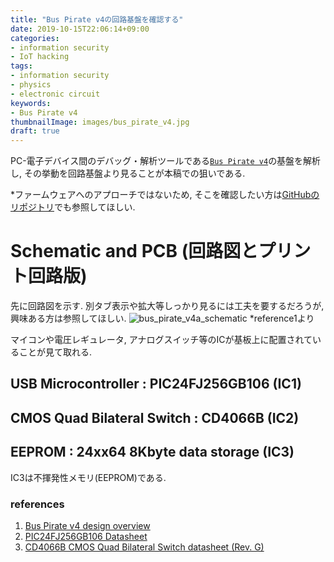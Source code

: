```yaml
---
title: "Bus Pirate v4の回路基盤を確認する"
date: 2019-10-15T22:06:14+09:00
categories:
- information security
- IoT hacking
tags:
- information security
- physics
- electronic circuit
keywords:
- Bus Pirate v4
thumbnailImage: images/bus_pirate_v4.jpg
draft: true
---
```


PC-電子デバイス間のデバッグ・解析ツールである[`Bus Pirate v4`](https://www.seeedstudio.com/Bus-Pirate-v4.html)の基盤を解析し, その挙動を回路基盤より見ることが本稿での狙いである.

<!--more-->

*ファームウェアへのアプローチではないため, そこを確認したい方は[GitHubのリポジトリ](https://github.com/BusPirate/Bus_Pirate)でも参照してほしい.

<!--toc-->

# Schematic and PCB (回路図とプリント回路版)

先に回路図を示す. 別タブ表示や拡大等しっかり見るには工夫を要するだろうが, 興味ある方は参照してほしい.
![bus_pirate_v4a_schematic](images/BusPirate-v4a.sch.png)
*reference1より

マイコンや電圧レギュレータ, アナログスイッチ等のICが基板上に配置されていることが見て取れる.

## USB Microcontroller : PIC24FJ256GB106 (IC1)

## CMOS Quad Bilateral Switch : CD4066B (IC2)

## EEPROM : 24xx64 8Kbyte data storage (IC3)

IC3は不揮発性メモリ(EEPROM)である.

### references
1. [Bus Pirate v4 design overview](http://dangerousprototypes.com/docs/Bus_Pirate_v4_design_overview)
1. [PIC24FJ256GB106 Datasheet](http://ww1.microchip.com/downloads/en/DeviceDoc/39897c.pdf)
1. [CD4066B CMOS Quad Bilateral Switch datasheet (Rev. G)](http://www.ti.com/lit/ds/symlink/cd4066b.pdf)
